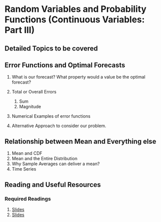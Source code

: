 # Random Variables and Probability Functions (Continuous Variables: Part III)

## Detailed Topics to be covered

## Error Functions and Optimal Forecasts

1. What is our forecast? What property would a value be the optimal forecast?

2. Total or Overall Errors
    1. Sum
    2. Magnitude

3. Numerical Examples of error functions
4. Alternative Approach to consider our problem. 

## Relationship between Mean and Everything else

1. Mean and CDF
2. Mean and the Entire Distribution
3. Why Sample Averages can deliver a mean?
4. Time Series

## Reading and Useful Resources

### Required Readings

1. [Slides](../lecture/univariate_statistics_continous_var03.pdf)
2. [Slides](../lecture/univariate_statistics_continous_var04.pdf)

